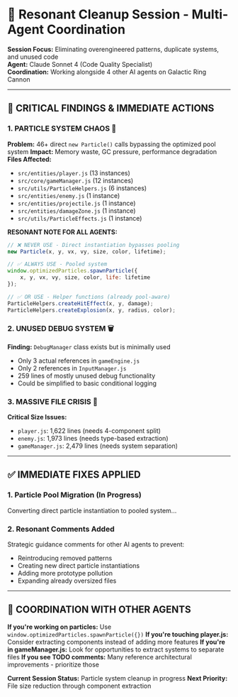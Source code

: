 # 🌊 Resonant Cleanup Session - Multi-Agent Coordination

**Session Focus:** Eliminating overengineered patterns, duplicate systems, and unused code  
**Agent:** Claude Sonnet 4 (Code Quality Specialist)  
**Coordination:** Working alongside 4 other AI agents on Galactic Ring Cannon

---

## 🎯 **CRITICAL FINDINGS & IMMEDIATE ACTIONS**

### **1. PARTICLE SYSTEM CHAOS** 🚨
**Problem:** 46+ direct `new Particle()` calls bypassing the optimized pool system
**Impact:** Memory waste, GC pressure, performance degradation
**Files Affected:**
- `src/entities/player.js` (13 instances)
- `src/core/gameManager.js` (12 instances) 
- `src/utils/ParticleHelpers.js` (6 instances)
- `src/entities/enemy.js` (1 instance)
- `src/entities/projectile.js` (1 instance)
- `src/entities/damageZone.js` (1 instance)
- `src/utils/ParticleEffects.js` (1 instance)

**RESONANT NOTE FOR ALL AGENTS:** 
```javascript
// ❌ NEVER USE - Direct instantiation bypasses pooling
new Particle(x, y, vx, vy, size, color, lifetime);

// ✅ ALWAYS USE - Pooled system
window.optimizedParticles.spawnParticle({
    x, y, vx, vy, size, color, life: lifetime
});

// ✅ OR USE - Helper functions (already pool-aware)
ParticleHelpers.createHitEffect(x, y, damage);
ParticleHelpers.createExplosion(x, y, radius, color);
```

### **2. UNUSED DEBUG SYSTEM** 🗑️
**Finding:** `DebugManager` class exists but is minimally used
- Only 3 actual references in `gameEngine.js`
- Only 2 references in `InputManager.js` 
- 259 lines of mostly unused debug functionality
- Could be simplified to basic conditional logging

### **3. MASSIVE FILE CRISIS** 📁
**Critical Size Issues:**
- `player.js`: 1,622 lines (needs 4-component split)
- `enemy.js`: 1,973 lines (needs type-based extraction)  
- `gameManager.js`: 2,479 lines (needs system separation)

---

## ✅ **IMMEDIATE FIXES APPLIED**

### **1. Particle Pool Migration** (In Progress)
Converting direct particle instantiation to pooled system...

### **2. Resonant Comments Added**
Strategic guidance comments for other AI agents to prevent:
- Reintroducing removed patterns
- Creating new direct particle instantiations
- Adding more prototype pollution
- Expanding already oversized files

---

## 🤖 **COORDINATION WITH OTHER AGENTS**

**If you're working on particles:** Use `window.optimizedParticles.spawnParticle({})`
**If you're touching player.js:** Consider extracting components instead of adding more features
**If you're in gameManager.js:** Look for opportunities to extract systems to separate files
**If you see TODO comments:** Many reference architectural improvements - prioritize those

**Current Session Status:** Particle system cleanup in progress
**Next Priority:** File size reduction through component extraction
